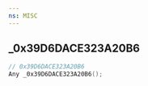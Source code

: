 ```yaml
---
ns: MISC
---
```

## _0x39D6DACE323A20B6

```c
// 0x39D6DACE323A20B6
Any _0x39D6DACE323A20B6();
```

